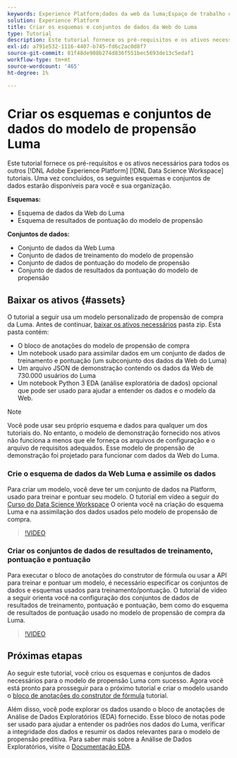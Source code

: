 ```yaml
---
keywords: Experience Platform;dados da web da luma;Espaço de trabalho de ciência de dados;tópicos populares;receitas;dados de demonstração;dados da web de demonstração;dados da luma
solution: Experience Platform
title: Criar os esquemas e conjuntos de dados da Web do Luma
type: Tutorial
description: Este tutorial fornece os pré-requisitos e os ativos necessários para o modelo de propensão de demonstração do Luma.
exl-id: a791e532-1116-4407-b745-fd6c2ac0d8f7
source-git-commit: 81f48de908b274d836f551bec5693de13c5edaf1
workflow-type: tm+mt
source-wordcount: '465'
ht-degree: 1%

---
```


# Criar os esquemas e conjuntos de dados do modelo de propensão Luma

Este tutorial fornece os pré-requisitos e os ativos necessários para todos os outros [!DNL Adobe Experience Platform] [!DNL Data Science Workspace] tutoriais. Uma vez concluídos, os seguintes esquemas e conjuntos de dados estarão disponíveis para você e sua organização.

**Esquemas:**

- Esquema de dados da Web do Luma
- Esquema de resultados de pontuação do modelo de propensão

**Conjuntos de dados:**

- Conjunto de dados da Web Luma
- Conjunto de dados de treinamento do modelo de propensão
- Conjunto de dados de pontuação do modelo de propensão
- Conjunto de dados de resultados da pontuação do modelo de propensão

## Baixar os ativos {#assets}

O tutorial a seguir usa um modelo personalizado de propensão de compra da Luma. Antes de continuar, [baixar os ativos necessários](https://experienceleague.adobe.com/docs/platform-learn/assets/DSW-course-sample-assets.zip?lang=en) pasta zip. Esta pasta contém:

- O bloco de anotações do modelo de propensão de compra
- Um notebook usado para assimilar dados em um conjunto de dados de treinamento e pontuação (um subconjunto dos dados da Web do Luma)
- Um arquivo JSON de demonstração contendo os dados da Web de 730.000 usuários do Luma
- Um notebook Python 3 EDA (análise exploratória de dados) opcional que pode ser usado para ajudar a entender os dados e o modelo da Web.

>[!NOTE]
>
> Você pode usar seu próprio esquema e dados para qualquer um dos tutoriais do. No entanto, o modelo de demonstração fornecido nos ativos não funciona a menos que ele forneça os arquivos de configuração e o arquivo de requisitos adequados. Esse modelo de propensão de demonstração foi projetado para funcionar com dados da Web do Luma.

### Crie o esquema de dados da Web Luma e assimile os dados

Para criar um modelo, você deve ter um conjunto de dados na Platform, usado para treinar e pontuar seu modelo. O tutorial em vídeo a seguir do [Curso do Data Science Workspace](https://experienceleague.adobe.com/?recommended=ExperiencePlatform-U-1-2021.1.dsw&amp;lang=pt-BR) O orienta você na criação do esquema Luma e na assimilação dos dados usados pelo modelo de propensão de compra.

>[!VIDEO](https://video.tv.adobe.com/v/333312)

### Criar os conjuntos de dados de resultados de treinamento, pontuação e pontuação

Para executar o bloco de anotações do construtor de fórmula ou usar a API para treinar e pontuar um modelo, é necessário especificar os conjuntos de dados e esquemas usados para treinamento/pontuação. O tutorial de vídeo a seguir orienta você na configuração dos conjuntos de dados de resultados de treinamento, pontuação e pontuação, bem como do esquema de resultados de pontuação usado no modelo de propensão de compra da Luma.

>[!VIDEO](https://video.tv.adobe.com/v/333426)

## Próximas etapas

Ao seguir este tutorial, você criou os esquemas e conjuntos de dados necessários para o modelo de propensão Luma com sucesso. Agora você está pronto para prosseguir para o próximo tutorial e criar o modelo usando o [bloco de anotações do construtor de fórmula](../jupyterlab/create-a-model.md) tutorial.

Além disso, você pode explorar os dados usando o bloco de anotações de Análise de Dados Exploratórios (EDA) fornecido. Esse bloco de notas pode ser usado para ajudar a entender os padrões nos dados do Luma, verificar a integridade dos dados e resumir os dados relevantes para o modelo de propensão preditiva. Para saber mais sobre a Análise de Dados Exploratórios, visite o [Documentação EDA](../jupyterlab/eda-notebook.md).
